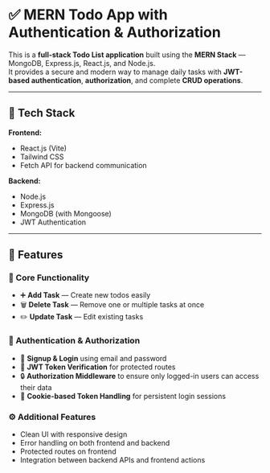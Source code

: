 # ✅ MERN Todo App with Authentication & Authorization

This is a **full-stack Todo List application** built using the **MERN Stack** — MongoDB, Express.js, React.js, and Node.js.  
It provides a secure and modern way to manage daily tasks with **JWT-based authentication**, **authorization**, and complete **CRUD operations**.

---

## 🚀 Tech Stack

**Frontend:**
- React.js (Vite)
- Tailwind CSS
- Fetch API for backend communication

**Backend:**
- Node.js
- Express.js
- MongoDB (with Mongoose)
- JWT Authentication

---

## 🔐 Features

### 🧾 Core Functionality
- ➕ **Add Task** — Create new todos easily  
- 🗑️ **Delete Task** — Remove one or multiple tasks at once  
- ✏️ **Update Task** — Edit existing tasks  


### 🧠 Authentication & Authorization
- 🔐 **Signup & Login** using email and password  
- 🧾 **JWT Token Verification** for protected routes  
- 🔒 **Authorization Middleware** to ensure only logged-in users can access their data  
- 🍪 **Cookie-based Token Handling** for persistent login sessions  

### ⚙️ Additional Features
- Clean UI with responsive design  
- Error handling on both frontend and backend  
- Protected routes on frontend  
- Integration between backend APIs and frontend actions  


